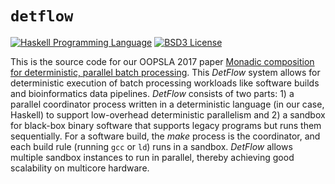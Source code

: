 # `detflow`
[![Haskell Programming Language](https://img.shields.io/badge/language-Haskell-blue.svg)][Haskell.org]
[![BSD3 License](http://img.shields.io/badge/license-BSD3-brightgreen.svg)][tl;dr Legal: BSD3]


<!--
 * Travis: [![Build](https://img.shields.io/travis/iu-parfunc/detmonad.svg)](https://travis-ci.org/iu-parfunc/detmonad)
 * Jenkins: [![Build Status](http://tester-lin.soic.indiana.edu:8080/buildStatus/icon?job=detmonad)](http://tester-lin.soic.indiana.edu:8080/job/detmonad)
-->


[Haskell.org]:
  http://www.haskell.org
  "The Haskell Programming Language"
[tl;dr Legal: BSD3]:
  https://tldrlegal.com/license/bsd-3-clause-license-%28revised%29
  "BSD 3-Clause License (Revised)"

This is the source code for our OOPSLA 2017 paper [Monadic composition for deterministic, parallel batch processing](https://dl.acm.org/citation.cfm?id=3152284.3133897). This _DetFlow_ system allows for deterministic execution of batch processing workloads like software builds and bioinformatics data pipelines. _DetFlow_ consists of two parts: 1) a parallel coordinator process written in a deterministic language (in our case, Haskell) to support low-overhead deterministic parallelism and 2) a sandbox for black-box binary software that supports legacy programs but runs them sequentially. For a software build, the _make_ process is the coordinator, and each build rule (running `gcc` or `ld`) runs in a sandbox. _DetFlow_ allows multiple sandbox instances to run in parallel, thereby achieving good scalability on multicore hardware.
